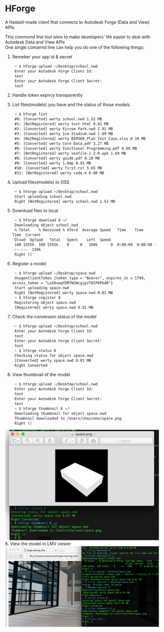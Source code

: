 # HForge
A Haskell-made client that connects to Autodesk Forge (Data and View) APIs

This commond line tool aims to make developers' life easier to deal with Autodesk Data and View APIs    
One single comannd line can help you do one of the following things:
1. Remeber your app id & secret    

    	~ $ hforge upload ~/Desktop/school.nwd 
    	Enter your Autodesk Forge Client Id:
    	test
    	Enter your Autodesk Forge Client Secret:
    	test

2. Handle token expircy transparently    
3. List files(models) you have and the status of those models  

    	~ $ hforge list
    	#0: [Converted] werty school.nwd 1.52 MB
    	#1: [NotRegistered] werty test.html 0.01 MB
    	#2: [Converted] werty Eircom Park.nwd 2.91 MB
    	#3: [Converted] werty Ice Stadium.nwd 1.89 MB
    	#4: [NotRegistered] werty BIM360_Plan_Test_Case.xlsx 0.10 MB
    	#5: [Converted] werty Core Data.pdf 3.27 MB
    	#6: [Converted] werty Functional Programming.pdf 0.60 MB
    	#7: [NotRegistered] werty seafile-1.2.0.apk 1.69 MB
    	#8: [Converted] werty guide.pdf 0.28 MB
    	#9: [Converted] werty 1.bmp 0.92 MB
    	#10: [Converted] werty first.rvt 5.65 MB
    	#11: [NotRegistered] werty code.m 0.00 MB

3. Upload files(models) to OSS    

    	~ $ hforge upload ~/Desktop/school.nwd 
    	Start uploading school.nwd
    	Right [NotRegistered] werty school.nwd 1.52 MB

4. Download files to local    

        ~ $ hforge download 0 ~/
    	Downloading object school.nwd
    	% Total    % Received % Xferd  Average Speed   Time    Time     Time  Current
    	Dload  Upload   Total   Spent    Left  Speed
    	100 1555k  100 1555k    0     0   160k      0  0:00:09  0:00:09 --:--:--  230k
    	Right ()

5. Register a model    

    	~ $ hforge upload ~/Desktop/space.nwd 
    	OxygenClientToken {token_type = "Bearer", expires_in = 1799, access_token = "LaI0uwqYDRTW2WcgjpzT8lP6Pb4B"}
    	Start uploading space.nwd
    	Right [NotRegistered] werty space.nwd 0.01 MB
    	~ $ hforge register 0
    	Registering object space.nwd
    	[Registered] werty space.nwd 0.01 MB

6. Check the conversion status of the model    

    	~ $ hforge upload ~/Desktop/school.nwd 
    	Enter your Autodesk Forge Client Id:
    	test
    	Enter your Autodesk Forge Client Secret:
    	test
    	~ $ hforge status 0
    	Checking status for object space.nwd
    	[Converted] werty space.nwd 0.01 MB
    	Right Converted

7. View thumbnail of the model    

    	~ $ hforge upload ~/Desktop/school.nwd 
    	Enter your Autodesk Forge Client Id:
    	test
    	Enter your Autodesk Forge Client Secret:
    	test
    	~ $ hforge thumbnail 0 ~/
    	Downloading thumbnail for object space.nwd
    	Thumbnail downloaded to /Users/chainone/space.png
    	Right ()
![](thumbnailScreen.png)
8. View the model in LMV viewer
![](modelScreen.png)


